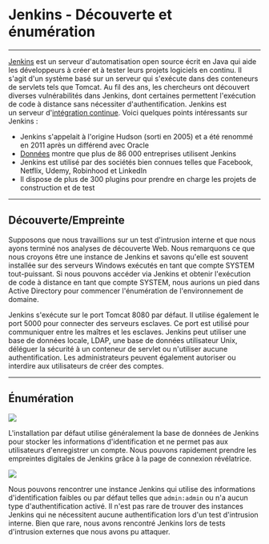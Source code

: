Jenkins - Découverte et énumération
=================================

* * * * *

[Jenkins](https://www.jenkins.io/) est un serveur d'automatisation open source écrit en Java qui aide les développeurs à créer et à tester leurs projets logiciels en continu. Il s'agit d'un système basé sur un serveur qui s'exécute dans des conteneurs de servlets tels que Tomcat. Au fil des ans, les chercheurs ont découvert diverses vulnérabilités dans Jenkins, dont certaines permettent l'exécution de code à distance sans nécessiter d'authentification. Jenkins est un serveur d'[intégration continue](https://en.wikipedia.org/wiki/Continuous_integration). Voici quelques points intéressants sur Jenkins :

- Jenkins s'appelait à l'origine Hudson (sorti en 2005) et a été renommé en 2011 après un différend avec Oracle
- [Données](https://discovery.hgdata.com/product/jenkins) montre que plus de 86 000 entreprises utilisent Jenkins
- Jenkins est utilisé par des sociétés bien connues telles que Facebook, Netflix, Udemy, Robinhood et LinkedIn
- Il dispose de plus de 300 plugins pour prendre en charge les projets de construction et de test

* * * * *

Découverte/Empreinte
----------------------

Supposons que nous travaillions sur un test d'intrusion interne et que nous ayons terminé nos analyses de découverte Web. Nous remarquons ce que nous croyons être une instance de Jenkins et savons qu'elle est souvent installée sur des serveurs Windows exécutés en tant que compte SYSTEM tout-puissant. Si nous pouvons accéder via Jenkins et obtenir l'exécution de code à distance en tant que compte SYSTEM, nous aurions un pied dans Active Directory pour commencer l'énumération de l'environnement de domaine.

Jenkins s'exécute sur le port Tomcat 8080 par défaut. Il utilise également le port 5000 pour connecter des serveurs esclaves. Ce port est utilisé pour communiquer entre les maîtres et les esclaves. Jenkins peut utiliser une base de données locale, LDAP, une base de données utilisateur Unix, déléguer la sécurité à un conteneur de servlet ou n'utiliser aucune authentification. Les administrateurs peuvent également autoriser ou interdire aux utilisateurs de créer des comptes.

* * * * *

Énumération
-----------

![](https://academy.hackthebox.com/storage/modules/113/jenkins_global_security.png)

L'installation par défaut utilise généralement la base de données de Jenkins pour stocker les informations d'identification et ne permet pas aux utilisateurs d'enregistrer un compte. Nous pouvons rapidement prendre les empreintes digitales de Jenkins grâce à la page de connexion révélatrice.

![](https://academy.hackthebox.com/storage/modules/113/jenkins_login.png)

Nous pouvons rencontrer une instance Jenkins qui utilise des informations d'identification faibles ou par défaut telles que `admin:admin` ou n'a aucun type d'authentification activé. Il n'est pas rare de trouver des instances Jenkins qui ne nécessitent aucune authentification lors d'un test d'intrusion interne. Bien que rare, nous avons rencontré Jenkins lors de tests d'intrusion externes que nous avons pu attaquer.